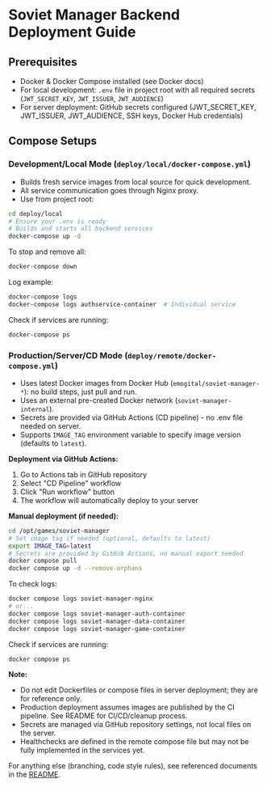 # Soviet Manager Backend Deployment Guide

## Prerequisites
- Docker & Docker Compose installed (see Docker docs)
- For local development: `.env` file in project root with all required secrets (`JWT_SECRET_KEY`, `JWT_ISSUER`, `JWT_AUDIENCE`)
- For server deployment: GitHub secrets configured (JWT_SECRET_KEY, JWT_ISSUER, JWT_AUDIENCE, SSH keys, Docker Hub credentials)

## Compose Setups

### Development/Local Mode (`deploy/local/docker-compose.yml`)
- Builds fresh service images from local source for quick development.
- All service communication goes through Nginx proxy.
- Use from project root:

```bash
cd deploy/local
# Ensure your .env is ready
# Builds and starts all backend services
docker-compose up -d
```

To stop and remove all:
```bash
docker-compose down
```

Log example:
```bash
docker-compose logs
docker-compose logs authservice-container  # Individual service
```

Check if services are running:
```bash
docker-compose ps
```

### Production/Server/CD Mode (`deploy/remote/docker-compose.yml`)
- Uses latest Docker images from Docker Hub (`emogital/soviet-manager-*`): no build steps, just pull and run.
- Uses an external pre-created Docker network (`soviet-manager-internal`).
- Secrets are provided via GitHub Actions (CD pipeline) - no .env file needed on server.
- Supports `IMAGE_TAG` environment variable to specify image version (defaults to `latest`).

**Deployment via GitHub Actions:**
1. Go to Actions tab in GitHub repository
2. Select "CD Pipeline" workflow
3. Click "Run workflow" button
4. The workflow will automatically deploy to your server

**Manual deployment (if needed):**
```bash
cd /opt/games/soviet-manager
# Set image tag if needed (optional, defaults to latest)
export IMAGE_TAG=latest
# Secrets are provided by GitHub Actions, no manual export needed
docker compose pull
docker compose up -d --remove-orphans
```

To check logs:
```bash
docker compose logs soviet-manager-nginx
# or...
docker compose logs soviet-manager-auth-container
docker compose logs soviet-manager-data-container
docker compose logs soviet-manager-game-container
```

Check if services are running:
```bash
docker compose ps
```

**Note:**
- Do not edit Dockerfiles or compose files in server deployment; they are for reference only.
- Production deployment assumes images are published by the CI pipeline. See README for CI/CD/cleanup process.
- Secrets are managed via GitHub repository settings, not local files on the server.
- Healthchecks are defined in the remote compose file but may not be fully implemented in the services yet.

For anything else (branching, code style rules), see referenced documents in the [README](../README.md).